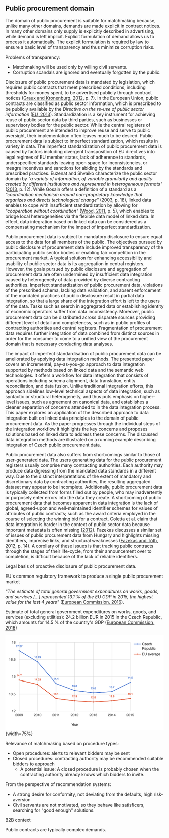 ## Public procurement domain

The domain of public procurement is suitable for matchmaking because, unlike many other domains, demands are made explicit in contract notices.
In many other domains only supply is explicitly described in advertising, while demand is left implicit.
Explicit formulation of demand allows us to process it automatically.
The explicit formulation is required by law to ensure a basic level of transparency and thus minimize corruption risks.

Problems of transparency:

- Matchmaking will be used only by willing civil servants.
- Corruption scandals are ignored and eventually forgotten by the public.

Disclosure of public procurement data is mandated by legislation, which requires public contracts that meet prescribed conditions, including thresholds for money spent, to be advertised publicly through contract notices ([Graux and Kronenburg, 2012](#Graux2012), p. 7). 
In the European Union, public contracts are classified as public sector information, which is prescribed to be publicly available by the *Directive on the re-use of public sector information* ([EU, 2013](#EU2013)).
Standardization is a key instrument for achieving reuse of public sector data by third parties, such as businesses or supervisory bodies for the public sector.
While the central registers of public procurement are intended to improve reuse and serve to public oversight, their implementation often leaves much to be desired.
Public procurement data is subject to imperfect standardization, which results in variety in data.
The imperfect standardization of public procurement data is caused by factors including divergent transposition of EU directives into legal regimes of EU member states, lack of adherence to standards, underspecified standards leaving open space for inconsistencies, or meagre incentives and sanctions for abiding by the standards and prescribed practices. 
Euzenat and Shvaiko characterize the public sector domain by *"a variety of information, of variable granularity and quality created by different institutions and represented in heterogeneous formats"* ([2013](#Euzenat2013), p. 12).
While Gosain offers a definition of a standard as a *"coordination mechanism around non-proprietary knowledge that organizes and directs technological change"* ([2003](#Gosain2003), p. 18), linked data enables to cope with insufficient standardization by allowing for *"cooperation without coordination"* ([Wood, 2011](#Wood2011), p. 5), which enables to bridge local heterogeneities via the flexible data model of linked data.
In effect, data integration based on linked data can be considered as a compensating mechanism for the impact of imperfect standardization.

Public procurement data is subject to mandatory disclosure to ensure equal access to the data for all members of the public.
The objectives pursued by public disclosure of procurement data include improved transparency of the participating public sector bodies or enabling fair competition in the procurement market.
A typical solution for enhancing accessibility and usability of public sector data is its aggregation in central registers.
However, the goals pursued by public disclosure and aggregation of procurement data are often undermined by insufficient data integration caused by heterogeneity of data provided by diverse contracting authorities.
Imperfect standardization of public procurement data, violations of the prescribed schema, lacking data validation, and absent enforcement of the mandated practices of public disclosure result in partial data integration, so that a large share of the integration effort is left to the users of the data.
Tasks such as search in aggregated data or establishing identity of economic operators suffer from data inconsistency.
Moreover, public procurement data can be distributed across disparate sources providing different level of detail and completeness, such as in public profiles of contracting authorities and central registers.
Fragmentation of procurement data requires further integration of data combined from distinct sources in order for the consumer to come to a unified view of the procurement domain that is necessary conducting data analyses.

The impact of imperfect standardisation of public procurement data can be ameliorated by applying data integration methods.
The presented paper covers an incremental, pay-as-you-go approach to data integration supported by methods based on linked data and the semantic web technologies.
It offers a workflow for data integration that consists of operations including schema alignment, data translation, entity reconciliation, and data fusion.
Unlike traditional integration efforts, this approach sidelines low-level technical aspects of data integration, such as syntactic or structural heterogeneity, and thus puts emphasis on higher-level issues, such as agreement on canonical data, and establishes a cleaner separation of concerns attended to in the data integration process.
This paper explores an application of the described approach to data integration built on linked data principles to the domain of public procurement data.
As the paper progresses through the individual steps of the integration workflow it highlights the key concerns and proposes solutions based on linked data to address these concerns.
The discussed data integration methods are illustrated on a running example describing integration of Czech public procurement data.

Public procurement data also suffers from shortcomings similar to those of user-generated data. 
The users generating data for the public procurement registers usually comprise many contracting authorities. 
Each authority may produce data digressing from the mandated data standards in a different way.
Due to the distinct interpretations of the extent of mandatory and discretionary data by contracting authorities, the resulting aggregated dataset may appear to be incomplete.
Additionally, public procurement data is typically collected from forms filled out by people, who may inadvertently or purposely enter errors into the data they create.
A shortcoming of public procurement data that becomes apparent in data integration is the lack of global, agreed-upon and well-maintained identifier schemes for values of attributes of public contracts; such as the award criteria employed in the course of selecting the winning bid for a contract.
Coletta et al. claim that data integration is harder in the context of public sector data because important metadata is often missing ([2012](#Coletta2012)).
Fazekas discusses a similar set of issues of public procurement data from Hungary and highlights missing identifiers, imprecise links, and structural weaknesses ([Fazekas and Tóth, 2012](#Fazekas2012), p. 14).
A corollary of these issues is that tracking public contracts through the stages of their life-cycle, from their announcement over to completion, is difficult because of the lack of reliable identifiers.

<!-- TODO: Describe where does matchmaking fit in the public procurement process. -->

<!--
### Legal context
* Czech law
* EU directives
-->

Legal basis of proactive disclosure of public procurement data.

EU's common regulatory framework to produce a single public procurement market
<!-- Although the share of cross-country procurement is minimal. See <http://www.govtransparency.eu/wp-content/uploads/2016/03/Fazekas-Skuhrovec_OECD-Integrity-Forum_draft_160321_towebsite.pdf> -->
<!-- TODO: Work through the relevant EU directives and Czech law. -->

<!--
### Economic context
* Single market for cross-country public procurement: However, the public procurements markets in the EU member states are fragmented.
* Clientelism, collusion, bid rigging
-->

*"The estimate of total general government expenditures on works, goods, and services [...] represented 13.1 % of the EU GDP in 2015, the highest value for the last 4 years"* ([European Commission, 2016](#EuropeanCommission2016)).

Estimate of total general government expenditures on works, goods, and services (excluding utilities): 24.2 billion EUR in 2015 in the Czech Republic, which amounts for 14.5 % of the country's GDP ([European Commission, 2016](#EuropeanCommission2016))

![Percentage of public procurement's share of GDP](img/share_of_gdp_v2.png){width=75%}

<!-- 
![Public procurement's share of GDP for the Czech Republic and the EU average](img/share_of_gdp_cz_eu_comparison.png)
year,cz,euAvg
2009,17.27,14.70 
2010,16.29,14.33
2011,14.4,13.1 // It seems a different methodology was used from this year on. The estimates don't match.
2012,13.8,12.9
2013,13.6,12.8
2014,13.7,12.9
2015,14.5,13.1
Sources: Public Procurement Indicators 2015, 2014, 2013, 2012
Datawrapper: <https://datawrapper.dwcdn.net/OzbYV/1/>
-->

Relevance of matchmaking based on procedure types:

* Open procedures: alerts to relevant bidders may be sent
* Closed procedures: contracting authority may be recommended suitable bidders to approach
  * A potential issue: A closed procedure is probably chosen when the contracting authority already knows which bidders to invite.

From the perspective of recommendation systems:
* A strong desire for conformity, not deviating from the defaults, high risk-aversion <!-- TODO: Substantiate this claim. -->
* Civil servants are not motivated, so they behave like satisficers, searching for "good enough" solutions.

B2B context

Public contracts are typically complex demands.

<!--
Public procurement is an uncommon domain for recommender systems.
*"experiment designs that evaluate different algorithm variants on historical user ratings derived from the      movie domain form by far the most popular evaluation design and state of practice."* ([Jannach et al., 2010](#Jannach2010), p. 175)
-->
